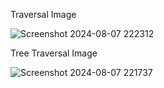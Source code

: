 Traversal Image

![Screenshot 2024-08-07 222312](https://github.com/user-attachments/assets/1400748f-8876-49be-95e9-94fceca3178f)


Tree Traversal Image

![Screenshot 2024-08-07 221737](https://github.com/user-attachments/assets/0869573e-dbef-4ed8-8eb8-542790ef75b0)
